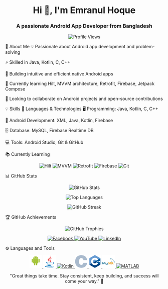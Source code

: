<h1 align="center">Hi 👋, I'm Emranul Hoque</h1> <h3 align="center">A passionate Android App Developer from Bangladesh</h3> <p align="center"> <img src="https://komarev.com/ghpvc/?username=emranrakib62&label=Profile%20views&color=0e75b6&style=flat" alt="Profile Views" /> </p>
🚀 About Me
💡 Passionate about Android app development and problem-solving

⚡ Skilled in Java, Kotlin, C, C++

📱 Building intuitive and efficient native Android apps

🌱 Currently learning Hilt, MVVM architecture, Retrofit, Firebase, Jetpack Compose

🤝 Looking to collaborate on Android projects and open-source contributions

💡 Skills
🚀 Languages & Technologies
🖥 Programming: Java, Kotlin, C, C++

📱 Android Development: XML, Java, Kotlin, Firebase

🗄️ Database: MySQL, Firebase Realtime DB

💻 Tools: Android Studio, Git & GitHub

📚 Currently Learning
<p align="center"> <img src="https://img.shields.io/badge/Hilt-Android%20DI-blueviolet?style=for-the-badge&logo=android" alt="Hilt" /> <img src="https://img.shields.io/badge/MVVM-Architecture-success?style=for-the-badge&logo=android" alt="MVVM" /> <img src="https://img.shields.io/badge/Retrofit-Networking-orange?style=for-the-badge&logo=android" alt="Retrofit" /> <img src="https://img.shields.io/badge/Firebase-Database-ffca28?style=for-the-badge&logo=firebase&logoColor=black" alt="Firebase" /> <img src="https://img.shields.io/badge/Git-Version%20Control-F05032?style=for-the-badge&logo=git&logoColor=white" alt="Git" /> </p>
📊 GitHub Stats
<p align="center"> <img src="https://github-readme-stats.vercel.app/api?username=emranrakib62&show_icons=true&count_private=true&theme=radical" alt="GitHub Stats" /> </p> <p align="center"> <img src="https://github-readme-stats.vercel.app/api/top-langs/?username=emranrakib62&layout=compact&theme=radical" alt="Top Languages" /> </p> <p align="center"> <img src="https://streak-stats.demolab.com?user=emranrakib62&theme=radical&hide_border=true" alt="GitHub Streak" /> </p>
🏆 GitHub Achievements
<p align="center"> <img src="https://github-profile-trophy.vercel.app/?username=emranrakib62&theme=radical&margin-w=10&margin-h=10" alt="GitHub Trophies" /> </p>
<!-- 🌐 Connect with Me -->
<p align="center">
  <a href="https://www.facebook.com/e.h.rakib.529335" target="_blank">
    <img src="https://img.shields.io/badge/Facebook-1877F2?style=for-the-badge&logo=facebook&logoColor=white" alt="Facebook" />
  </a>
  <a href="https://www.youtube.com/@sbcian29" target="_blank">
    <img src="https://img.shields.io/badge/YouTube-FF0000?style=for-the-badge&logo=youtube&logoColor=white" alt="YouTube" />
  </a>
  <a href="https://www.linkedin.com/in/emranul-hoque-479884263" target="_blank">
    <img src="https://img.shields.io/badge/LinkedIn-0A66C2?style=for-the-badge&logo=linkedin&logoColor=white" alt="LinkedIn" />
  </a>
</p>


⚙️ Languages and Tools
<p align="center"> <a href="https://developer.android.com" target="_blank"> <img src="https://raw.githubusercontent.com/devicons/devicon/master/icons/android/android-original-wordmark.svg" alt="Android" width="40" height="40"/> </a> <a href="https://www.java.com" target="_blank"> <img src="https://raw.githubusercontent.com/devicons/devicon/master/icons/java/java-original.svg" alt="Java" width="40" height="40"/> </a> <a href="https://kotlinlang.org" target="_blank"> <img src="https://www.vectorlogo.zone/logos/kotlinlang/kotlinlang-icon.svg" alt="Kotlin" width="40" height="40"/> </a> <a href="https://www.cprogramming.com/" target="_blank"> <img src="https://raw.githubusercontent.com/devicons/devicon/master/icons/c/c-original.svg" alt="C" width="40" height="40"/> </a> <a href="https://www.w3schools.com/cpp/" target="_blank"> <img src="https://raw.githubusercontent.com/devicons/devicon/master/icons/cplusplus/cplusplus-original.svg" alt="C++" width="40" height="40"/> </a> <a href="https://www.mysql.com/" target="_blank"> <img src="https://raw.githubusercontent.com/devicons/devicon/master/icons/mysql/mysql-original-wordmark.svg" alt="MySQL" width="40" height="40"/> </a> <a href="https://www.mathworks.com/" target="_blank"> <img src="https://upload.wikimedia.org/wikipedia/commons/2/21/Matlab_Logo.png" alt="MATLAB" width="40" height="40"/> </a> </p>
<p align="center">"Great things take time. Stay consistent, keep building, and success will come your way." 🌟 </p>
